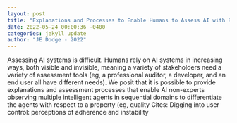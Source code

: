 ```yaml
--- 
layout: post 
title: "Explanations and Processes to Enable Humans to Assess AI with Respect to Manipulable Properties" 
date: 2022-05-24 00:00:36 -0400 
categories: jekyll update 
author: "JE Dodge - 2022" 
--- 
```

Assessing AI systems is difficult. Humans rely on AI systems in increasing ways, both visible and invisible, meaning a variety of stakeholders need a variety of assessment tools (eg, a professional auditor, a developer, and an end user all have different needs). We posit that it is possible to provide explanations and assessment processes that enable AI non-experts observing multiple intelligent agents in sequential domains to differentiate the agents with respect to a property (eg, quality Cites: Digging into user control: perceptions of adherence and instability